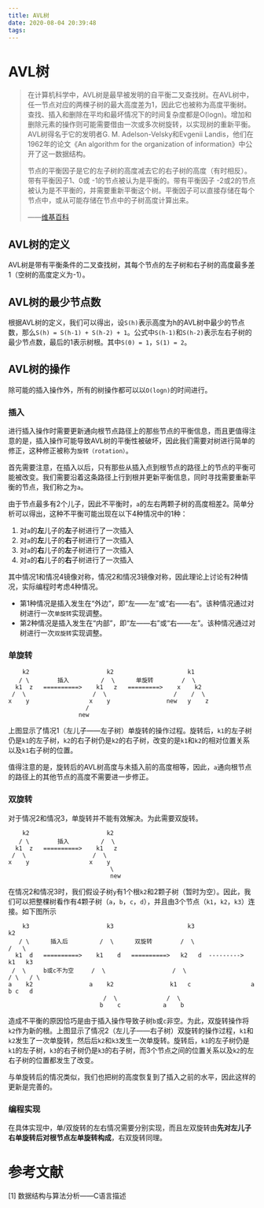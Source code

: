 ```yaml
---
title: AVL树
date: 2020-08-04 20:39:48
tags:
---
```


# AVL树

> 在计算机科学中，AVL树是最早被发明的自平衡二叉查找树。在AVL树中，任一节点对应的两棵子树的最大高度差为1，因此它也被称为高度平衡树。查找、插入和删除在平均和最坏情况下的时间复杂度都是O(logn)。增加和删除元素的操作则可能需要借由一次或多次树旋转，以实现树的重新平衡。AVL树得名于它的发明者G. M. Adelson-Velsky和Evgenii Landis，他们在1962年的论文《An algorithm for the organization of information》中公开了这一数据结构。
> 
> 节点的平衡因子是它的左子树的高度减去它的右子树的高度（有时相反）。带有平衡因子1、0或 -1的节点被认为是平衡的。带有平衡因子 -2或2的节点被认为是不平衡的，并需要重新平衡这个树。平衡因子可以直接存储在每个节点中，或从可能存储在节点中的子树高度计算出来。
> 
> ——[维基百科](https://zh.wikipedia.org/wiki/AVL%E6%A0%91)

<!--more-->

## AVL树的定义

AVL树是带有平衡条件的二叉查找树，其每个节点的左子树和右子树的高度最多差1（空树的高度定义为-1）。

## AVL树的最少节点数

根据AVL树的定义，我们可以得出，设`S(h)`表示高度为h的AVL树中最少的节点数，那么`S(h) = S(h-1) + S(h-2) + 1`。公式中`S(h-1)`和`S(h-2)`表示左右子树的最少节点数，最后的1表示树根。其中`S(0) = 1`，`S(1) = 2`。

## AVL树的操作

除可能的插入操作外，所有的树操作都可以以`O(logn)`的时间进行。

### 插入

进行插入操作时需要更新通向根节点路径上的那些节点的平衡信息，而且更值得注意的是，插入操作可能导致AVL树的平衡性被破坏，因此我们需要对树进行简单的修正，这种修正被称为`旋转（rotation）`。

首先需要注意，在插入以后，只有那些从插入点到根节点的路径上的节点的平衡可能被改变。我们需要沿着这条路径上行到根并更新平衡信息，同时寻找需要重新平衡的节点，我们称之为`a`。

由于节点最多有2个儿子，因此不平衡时，`a`的左右两颗子树的高度相差2。简单分析可以得出，这种不平衡可能出现在以下4种情况中的1种：
1. 对`a`的**左**儿子的**左**子树进行了一次插入
2. 对`a`的**左**儿子的**右**子树进行了一次插入
3. 对`a`的**右**儿子的**左**子树进行了一次插入
4. 对`a`的**右**儿子的**右**子树进行了一次插入

其中情况1和情况4镜像对称，情况2和情况3镜像对称，因此理论上讨论有2种情况，实际编程时考虑4种情况。

- 第1种情况是插入发生在“外边”，即“左——左”或“右——右”。该种情况通过对树进行一次`单旋转`实现调整。
- 第2种情况是插入发生在“内部”，即“左——右”或“右——左”。该种情况通过对树进行一次`双旋转`实现调整。

### 单旋转

```
    k2                      k2                     k1
   / \        插入         /  \      单旋转        /  \
  k1  z   ==========>    k1   z   =========>    x    k2
 /  \                   /  \                   /    /  \
x    y                 x    y                new   y    z
                      /
                    new                     
```

上图显示了情况1（左儿子——左子树）单旋转的操作过程。旋转后，`k1`的左子树仍是`k1`的左子树，`k2`的右子树仍是`k2`的右子树，改变的是`k1`和`k2`的相对位置关系以及`k1`右子树的位置。

值得注意的是，旋转后的AVL树高度与未插入前的高度相等，因此，`a`通向根节点的路径上的其他节点的高度不需要进一步修正。

### 双旋转

对于情况2和情况3，单旋转并不能有效解决。为此需要双旋转。

```
    k2                      k2   
   / \        插入         /  \    
  k1  z   ==========>    k1   z  
 /  \                   /  \     
x    y                 x    y    
                             \
                             new                     
```

在情况2和情况3时，我们假设子树`y`有1个根`k2`和2颗子树（暂时为空）。因此，我们可以把整棵树看作有4颗子树（`a`，`b`，`c`，`d`），并且由3个节点（`k1`，`k2`，`k3`）连接。如下图所示

```
    k3                      k3                     k3                    k2
   / \      插入后         /  \      双旋转        /  \                  /   \
  k1  d   ==========>    k1    d   ==========>   k2   d  --------->    k1   k3
 /  \     b或c不为空     /  \                   /  \                   / \   / \
a    k2                a    k2                k1   c                 a   b c   d
                           /  \              /  \
                          b    c            a    b    
```

造成不平衡的原因恰巧是由于插入操作导致子树`b`或`c`非空。为此，双旋转操作将`k2`作为新的根。上图显示了情况2（左儿子——右子树）双旋转的操作过程，`k1`和`k2`发生了一次单旋转，然后后`k2`和`k3`发生一次单旋转。旋转后，`k1`的左子树仍是`k1`的左子树，`k3`的右子树仍是`k3`的右子树，而3个节点之间的位置关系以及`k2`的左右子树的位置都发生了改变。

与单旋转后的情况类似，我们也把树的高度恢复到了插入之前的水平，因此这样的更新是完善的。

### 编程实现

在具体实现中，单/双旋转的左右情况需要分别实现，而且左双旋转由**先对左儿子右单旋转后对根节点左单旋转构成**，右双旋转同理。

# 参考文献

[1] 数据结构与算法分析——C语言描述
